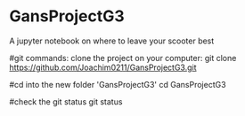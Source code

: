 # GansProjectG3
A jupyter notebook on where to leave your scooter best 

#git commands: clone the project on your computer:
git clone https://github.com/Joachim0211/GansProjectG3.git

#cd into the new folder 'GansProjectG3'
cd GansProjectG3

#check the git status
git status
